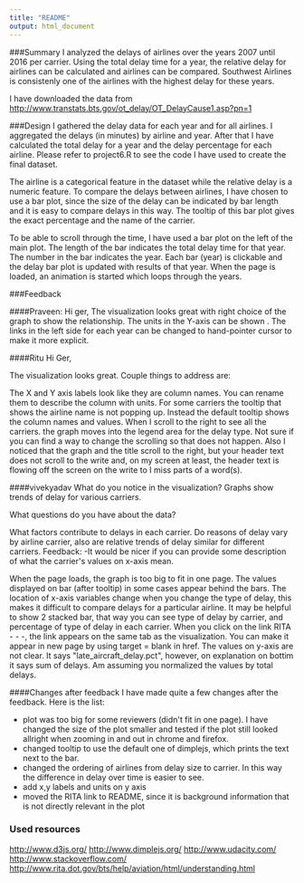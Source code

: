 ```yaml
---
title: "README"
output: html_document
---
```


###Summary
I analyzed the delays of airlines over the years 2007 until 2016 per carrier. Using the total delay time for a year, the relative delay for airlines can be calculated and airlines 
can be compared. Southwest Airlines is consistenly one of the airlines with the highest delay for these years.

I have downloaded the data from <http://www.transtats.bts.gov/ot_delay/OT_DelayCause1.asp?pn=1>

###Design
I gathered the delay data for each year and for all airlines. I aggregated the delays (in minutes) by airline and year. After that I have calculated the total delay for a year and the delay percentage for each airline. Please refer to project6.R to see the code I have used to create the final dataset.

The airline is a categorical feature in the dataset while the relative delay is a numeric feature. To compare the delays between airlines, I have chosen to use a bar plot, since the size of the delay can be indicated by bar length and it is easy to compare delays in this way. The tooltip of this bar plot gives the exact percentage and the name of the carrier.

To be able to scroll through the time, I have used a bar plot on the left of the main plot. The length of the bar indicates the total delay time for that year. The number in the bar
indicates the year. Each bar (year) is clickable and the delay bar plot is updated with results of that year. When the page is loaded, an animation is started which loops through the years.

###Feedback

####Praveen:
Hi ger, The visualization looks great with right choice of the graph to show the relationship. The units in the Y-axis can be shown . The links in the left side for each year can be changed to hand-pointer cursor to make it more explicit.

####Ritu
Hi Ger,

The visualization looks great. Couple things to address are:

The X and Y axis labels look like they are column names. You can rename them to describe the column with units.
For some carriers the tooltip that shows the airline name is not popping up. Instead the default tooltip shows the column names and values.
When I scroll to the right to see all the carriers. the graph moves into the legend area for the delay type. Not sure if you can find a way to change the scrolling so that does not happen. Also I noticed that the graph and the title scroll to the right, but your header text does not scroll to the write and, on my screen at least, the header text is flowing off the screen on the write to I miss parts of a word(s).

####vivekyadav
What do you notice in the visualization? Graphs show trends of delay for various carriers.

What questions do you have about the data?

What factors contribute to delays in each carrier.
Do reasons of delay vary by airline carrier, also are relative trends of delay similar for different carriers.
Feedback: -It would be nicer if you can provide some description of what the carrier's values on x-axis mean.

When the page loads, the graph is too big to fit in one page.
The values displayed on bar (after tooltip) in some cases appear behind the bars.
The location of x-axis variables change when you change the type of delay, this makes it difficult to compare delays for a particular airline.
It may be helpful to show 2 stacked bar, that way you can see type of delay by carrier, and percentage of type of delay in each carrier.
When you click on the link RITA - - -, the link appears on the same tab as the visualization. You can make it appear in new page by using target = blank in href.
The values on y-axis are not clear. It says "late_aircraft_delay.pct", however, on explanation on bottim it says sum of delays. Am assuming you normalized the values by total delays.

####Changes after feedback
I have made quite a few changes after the feedback. Here is the list:

* plot was too big for some reviewers (didn't fit in one page). I have changed the size of the plot smaller and tested if the plot still looked allright when zooming in and out
in chrome and firefox.
* changed tooltip to use the default one of dimplejs, which prints the text next to the bar.
* changed the ordering of airlines from delay size to carrier. In this way the difference in delay over time is easier to see.
* add x,y labels and units on y axis
* moved the RITA link to README, since it is background information that is not directly relevant in the plot
 
### Used resources
http://www.d3js.org/
http://www.dimplejs.org/
http://www.udacity.com/
http://www.stackoverflow.com/
http://www.rita.dot.gov/bts/help/aviation/html/understanding.html

